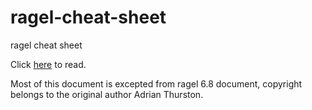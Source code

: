 ragel-cheat-sheet
=================

ragel cheat sheet

Click [here](https://github.com/calio/ragel-cheat-sheet/blob/master/ragel.md) to read.

Most of this document is excepted from ragel 6.8 document, copyright belongs to the original author Adrian Thurston.
